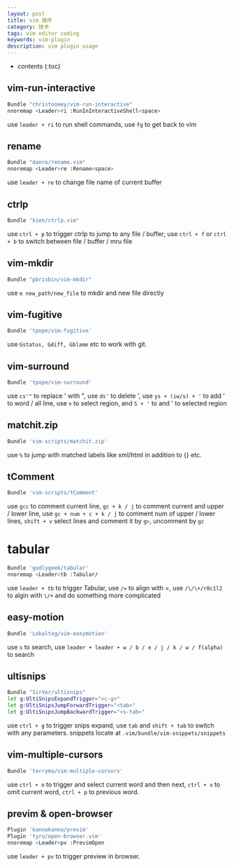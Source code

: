 ```yaml
---
layout: post
title: vim 插件
category: 技术
tags: vim editor coding
keywords: vim-plugin
description: vim plugin usage
---
```

* contents
{:toc}

## vim-run-interactive
``` bash
Bundle "christoomey/vim-run-interactive"
nnoremap <Leader>ri :RunInInteractiveShell<space>
```
use `leader + ri` to run shell commands, use `fg` to get back to vim

## rename
``` bash
Bundle "danro/rename.vim"
nnoremap <Leader>re :Rename<space>
```
use `leader + re` to change file name of current buffer

## ctrlp
```bash
Bundle "kien/ctrlp.vim"
```
use `ctrl + p` to trigger ctrlp to jump to any file / buffer; use `ctrl + f` or `ctrl + b` to switch between file / buffer / mru file

## vim-mkdir
``` bash
Bundle "pbrisbin/vim-mkdir"
```
use `e new_path/new_file` to mkdir and new file directly

## vim-fugitive
``` bash
Bundle 'tpope/vim-fugitive'
```
use `Gstatus, Gdiff, Gblame` etc to work with git.

## vim-surround
``` bash
Bundle 'tpope/vim-surround'
```
use `cs'"` to replace ' with ", use `ds'` to delete ', use `ys + (iw/s) + '` to add ' to word / all line, use `v` to select region, and `S + '` to and ' to selected region

## matchit.zip
``` bash
Bundle 'vim-scripts/matchit.zip'
```
use `%` to jump with matched labels like xml/html in addition to {}[]() etc.

## tComment
``` bash
Bundle 'vim-scripts/tComment'
```
use `gcc` to comment current line, `gc + k / j` to comment current and upper / lower line, use `gc + num + c + k / j` to comment num of upper / lower lines, `shift + v` select lines and comment it by `g>`, uncomment by `gc`

# tabular
``` bash
Bundle 'godlygeek/tabular'
nnoremap <Leader>tb :Tabular/
```
use `leader + tb` to trigger Tabular, use `/=` to align with =, use `/\/\+/r0c1l2` to algin with `\/+` and do something more complicated

## easy-motion
``` bash
Bundle 'Lokaltog/vim-easymotion'
```
use `s` to search, use `leader + leader + w / b / e / j / k / w / f(alpha)` to search

## ultisnips
``` bash
Bundle "SirVer/ultisnips"
let g:UltiSnipsExpandTrigger="<c-g>"
let g:UltiSnipsJumpForwardTrigger="<tab>"
let g:UltiSnipsJumpBackwardTrigger="<s-tab>"
```
use `ctrl + g` to trigger snips expand, use `tab` and `shift + tab` to switch with any parameters. snippets locate at `.vim/bundle/vim-snippets/snippets`

## vim-multiple-cursors
``` bash
Bundle 'terryma/vim-multiple-cursors'
```
use `ctrl + n` to trigger and select current word and then next, `ctrl + x` to omit current word, `ctrl + p` to previous word.

## previm & open-browser
``` bash
Plugin 'kannokanno/previm'
Plugin 'tyru/open-browser.vim'
nnoremap <Leader>pv :PrevimOpen
```
use `leader + pv` to trigger preview in browser.